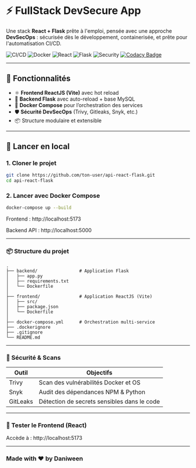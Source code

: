 # ⚡ FullStack DevSecure App

Une stack **React + Flask** prête à l'emploi, pensée avec une approche **DevSecOps** : sécurisée dès le développement, containerisée, et prête pour l'automatisation CI/CD.

![CI/CD](https://github.com/Daniween/api-react-flask/actions/workflows/security.yml/badge.svg)
![Docker](https://img.shields.io/badge/Docker-ready-blue)
![React](https://img.shields.io/badge/React-Vite-61DAFB)
![Flask](https://img.shields.io/badge/Flask-backend-lightgrey)
![Security](https://img.shields.io/badge/Security-Scanned-brightgreen)
[![Codacy Badge](https://app.codacy.com/project/badge/Grade/eacc1cb33791488399e0e1c53ad5f9cb)](https://app.codacy.com/gh/Daniween/api-react-flask/dashboard?utm_source=gh&utm_medium=referral&utm_content=&utm_campaign=Badge_grade)

---

## 🔧 Fonctionnalités

- ⚛️ **Frontend ReactJS (Vite)** avec hot reload
- 🐍 **Backend Flask** avec auto-reload + base MySQL
- 🐳 **Docker Compose** pour l’orchestration des services
- 🛡️ **Sécurité DevSecOps** (Trivy, Gitleaks, Snyk, etc.)
- 📦 Structure modulaire et extensible

---

## 🚀 Lancer en local

### 1. Cloner le projet

```bash
git clone https://github.com/ton-user/api-react-flask.git
cd api-react-flask
```

### 2. Lancer avec Docker Compose

```bash
docker-compose up --build
```

Frontend : http://localhost:5173

Backend API : http://localhost:5000

---

### 📦 Structure du projet

```
.
├── backend/                # Application Flask
│   ├── app.py
│   ├── requirements.txt
│   └── Dockerfile
│
├── frontend/               # Application ReactJS (Vite)
│   ├── src/
│   ├── package.json
│   └── Dockerfile
│
├── docker-compose.yml      # Orchestration multi-service
├── .dockerignore
├── .gitignore
└── README.md
```

---

### 🔐 Sécurité & Scans

| Outil    | Objectifs                                   |
| -------- | ------------------------------------------- |
| Trivy    | Scan des vulnérabilités Docker et OS        |
| Snyk     | Audit des dépendances NPM & Python          |
| GitLeaks | Détection de secrets sensibles dans le code |

---

### 🧪 Tester le Frontend (React)

Accède à : http://localhost:5173

---

### Made with ❤️ by Daniween
